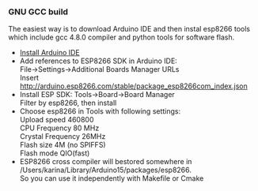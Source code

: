 ### GNU GCC build   

The easiest way is to download Arduino IDE and then instal esp8266 tools which include gcc 4.8.0 compiler and python tools for software flash. 
- [Install Arduino IDE](https://www.arduino.cc/en/Main/Software)
- Add references to ESP8266 SDK in Arduino IDE:  
File->Settings->Additional Boards Manager URLs  
Insert http://arduino.esp8266.com/stable/package_esp8266com_index.json
- Install ESP SDK:
Tools->Board->Board Manager  
Filter by esp8266, then install
- Choose esp8266 in Tools with following settings:  
Upload speed 460800  
CPU Frequency 80 MHz  
Crystal Frequency 26MHz  
Flash size 4M (no SPIFFS)  
Flash mode QIO(fast)
- ESP8266 cross compiler will bestored somewhere in /Users/karina/Library/Arduino15/packages/esp8266.  
So you can use it independently with Makefile or Cmake
